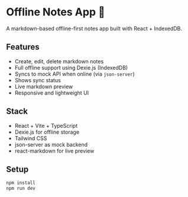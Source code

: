 # Offline Notes App 📝

A markdown-based offline-first notes app built with React + IndexedDB.

## Features

- Create, edit, delete markdown notes
- Full offline support using Dexie.js (IndexedDB)
- Syncs to mock API when online (via `json-server`)
- Shows sync status
- Live markdown preview
- Responsive and lightweight UI

## Stack

- React + Vite + TypeScript
- Dexie.js for offline storage
- Tailwind CSS
- json-server as mock backend
- react-markdown for live preview

## Setup

```bash
npm install
npm run dev

